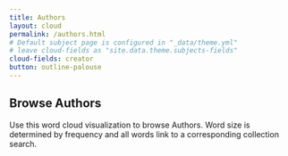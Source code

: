 ```yaml
---
title: Authors
layout: cloud
permalink: /authors.html
# Default subject page is configured in "_data/theme.yml"
# leave cloud-fields as "site.data.theme.subjects-fields"
cloud-fields: creator
button: outline-palouse
---
```


## Browse Authors

Use this word cloud visualization to browse Authors.
Word size is determined by frequency and all words link to a corresponding collection search.